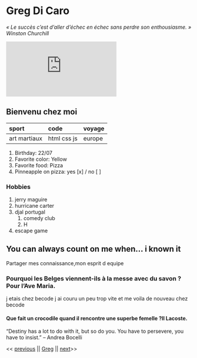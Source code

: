 # Greg Di Caro
*« Le succès c’est d’aller d’échec en échec sans perdre son enthousiasme.  » Winston Churchill*

![Greg](https://zupimages.net/viewer.php?id=21/01/sz8x.png)


## Bienvenu chez moi 


|sport|      code    | voyage|
|:----|:-------------|:------|
| art martiaux|  html css js| europe |



1. Birthday: 22/07
2. Favorite color: Yellow
3. Favorite food: Pizza
4. Pinneapple on pizza: yes [x] / no [ ]

### Hobbies 

1. jerry maguire
2. hurricane carter
3. djal portugal
    1. comedy club
    2. H
4. escape game

## You can always count on me when... i known it 

Partager mes connaissance,mon esprit d equipe 
### Pourquoi les Belges viennent-ils à la messe avec du savon ?Pour l’Ave Maria.


j etais chez becode j ai couru un peu trop vite et me voila de nouveau chez becode 

#### Que fait un crocodile quand il rencontre une superbe femelle ?Il Lacoste.

“Destiny has a lot to do with it, but so do you. You have to persevere, you have to insist.” – Andrea Bocelli


<< [previous](https://github.com/francoisRoyen) || [Greg](https://github.com/GregDiCaro) || [next](https://github.com/Josue-U)>>
